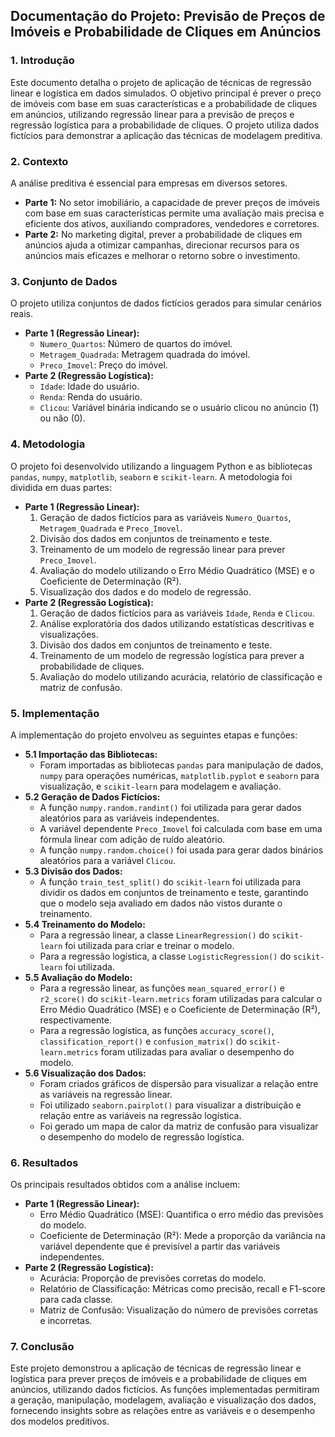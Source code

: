 ## **Documentação do Projeto: Previsão de Preços de Imóveis e Probabilidade de Cliques em Anúncios**

### **1\. Introdução**

Este documento detalha o projeto de aplicação de técnicas de regressão linear e logística em dados simulados. O objetivo principal é prever o preço de imóveis com base em suas características e a probabilidade de cliques em anúncios, utilizando regressão linear para a previsão de preços e regressão logística para a probabilidade de cliques. O projeto utiliza dados fictícios para demonstrar a aplicação das técnicas de modelagem preditiva.

### **2\. Contexto**

A análise preditiva é essencial para empresas em diversos setores.

* **Parte 1:** No setor imobiliário, a capacidade de prever preços de imóveis com base em suas características permite uma avaliação mais precisa e eficiente dos ativos, auxiliando compradores, vendedores e corretores.  
* **Parte 2:** No marketing digital, prever a probabilidade de cliques em anúncios ajuda a otimizar campanhas, direcionar recursos para os anúncios mais eficazes e melhorar o retorno sobre o investimento.

### **3\. Conjunto de Dados**

O projeto utiliza conjuntos de dados fictícios gerados para simular cenários reais.

* **Parte 1 (Regressão Linear):**  
  * `Numero_Quartos`: Número de quartos do imóvel.  
  * `Metragem_Quadrada`: Metragem quadrada do imóvel.  
  * `Preco_Imovel`: Preço do imóvel.  
* **Parte 2 (Regressão Logística):**  
  * `Idade`: Idade do usuário.  
  * `Renda`: Renda do usuário.  
  * `Clicou`: Variável binária indicando se o usuário clicou no anúncio (1) ou não (0).

### **4\. Metodologia**

O projeto foi desenvolvido utilizando a linguagem Python e as bibliotecas `pandas`, `numpy`, `matplotlib`, `seaborn` e `scikit-learn`. A metodologia foi dividida em duas partes:

* **Parte 1 (Regressão Linear):**  
  1. Geração de dados fictícios para as variáveis `Numero_Quartos`, `Metragem_Quadrada` e `Preco_Imovel`.  
  2. Divisão dos dados em conjuntos de treinamento e teste.  
  3. Treinamento de um modelo de regressão linear para prever `Preco_Imovel`.  
  4. Avaliação do modelo utilizando o Erro Médio Quadrático (MSE) e o Coeficiente de Determinação (R²).  
  5. Visualização dos dados e do modelo de regressão.  
* **Parte 2 (Regressão Logística):**  
  1. Geração de dados fictícios para as variáveis `Idade`, `Renda` e `Clicou`.  
  2. Análise exploratória dos dados utilizando estatísticas descritivas e visualizações.  
  3. Divisão dos dados em conjuntos de treinamento e teste.  
  4. Treinamento de um modelo de regressão logística para prever a probabilidade de cliques.  
  5. Avaliação do modelo utilizando acurácia, relatório de classificação e matriz de confusão.

### **5\. Implementação**

A implementação do projeto envolveu as seguintes etapas e funções:

* **5.1 Importação das Bibliotecas:**  
  * Foram importadas as bibliotecas `pandas` para manipulação de dados, `numpy` para operações numéricas, `matplotlib.pyplot` e `seaborn` para visualização, e `scikit-learn` para modelagem e avaliação.  
* **5.2 Geração de Dados Fictícios:**  
  * A função `numpy.random.randint()` foi utilizada para gerar dados aleatórios para as variáveis independentes.  
  * A variável dependente `Preco_Imovel` foi calculada com base em uma fórmula linear com adição de ruído aleatório.  
  * A função `numpy.random.choice()` foi usada para gerar dados binários aleatórios para a variável `Clicou`.  
* **5.3 Divisão dos Dados:**  
  * A função `train_test_split()` do `scikit-learn` foi utilizada para dividir os dados em conjuntos de treinamento e teste, garantindo que o modelo seja avaliado em dados não vistos durante o treinamento.  
* **5.4 Treinamento do Modelo:**  
  * Para a regressão linear, a classe `LinearRegression()` do `scikit-learn` foi utilizada para criar e treinar o modelo.  
  * Para a regressão logística, a classe `LogisticRegression()` do `scikit-learn` foi utilizada.  
* **5.5 Avaliação do Modelo:**  
  * Para a regressão linear, as funções `mean_squared_error()` e `r2_score()` do `scikit-learn.metrics` foram utilizadas para calcular o Erro Médio Quadrático (MSE) e o Coeficiente de Determinação (R²), respectivamente.  
  * Para a regressão logística, as funções `accuracy_score()`, `classification_report()` e `confusion_matrix()` do `scikit-learn.metrics` foram utilizadas para avaliar o desempenho do modelo.  
* **5.6 Visualização dos Dados:**  
  * Foram criados gráficos de dispersão para visualizar a relação entre as variáveis na regressão linear.  
  * Foi utilizado `seaborn.pairplot()` para visualizar a distribuição e relação entre as variáveis na regressão logística.  
  * Foi gerado um mapa de calor da matriz de confusão para visualizar o desempenho do modelo de regressão logística.

### **6\. Resultados**

Os principais resultados obtidos com a análise incluem:

* **Parte 1 (Regressão Linear):**  
  * Erro Médio Quadrático (MSE): Quantifica o erro médio das previsões do modelo.  
  * Coeficiente de Determinação (R²): Mede a proporção da variância na variável dependente que é previsível a partir das variáveis independentes.  
* **Parte 2 (Regressão Logística):**  
  * Acurácia: Proporção de previsões corretas do modelo.  
  * Relatório de Classificação: Métricas como precisão, recall e F1-score para cada classe.  
  * Matriz de Confusão: Visualização do número de previsões corretas e incorretas.

### **7\. Conclusão**

Este projeto demonstrou a aplicação de técnicas de regressão linear e logística para prever preços de imóveis e a probabilidade de cliques em anúncios, utilizando dados fictícios. As funções implementadas permitiram a geração, manipulação, modelagem, avaliação e visualização dos dados, fornecendo insights sobre as relações entre as variáveis e o desempenho dos modelos preditivos.
